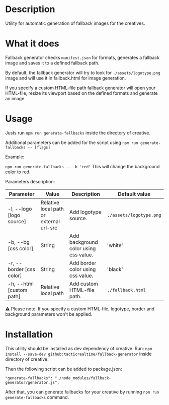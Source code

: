 # Description

Utility for automatic generation of fallback images for the creatives.

# What it does

Fallback generator checks `manifest.json` for formats, generates a fallback image and saves it to a defined fallback path.

By default, the fallback generator will try to look for `./assets/logotype.png` image and will use it in fallback.html for image generation.

If you specify a custom HTML-file path fallback generator will open your HTML-file, resize its viewport based on the defined formats and generate an image.

# Usage

Justs run `npm run generate-fallbacks` inside the directory of creative.

Additional parameters can be added for the script using `npm run generate-fallbacks -- [flags]`

Example:

`npm run generate-fallbacks -- -b 'red'` This will change the background color to red.

Parameters description:

Parameter | Value | Description | Default value
--- | --- | --- | ---
-l, --logo [logo source] | Relative local path or  external url-src | Add logotype source. | `./assets/logotype.png`
-b, --bg [css color] | String | Add background color using css value. | 'white'
-r, --border [css color] | String | Add border color using css value. | 'black'
-h, --html [custom path] | Relative local path | Add custom HTML-file path. | `./fallback.html`

:warning: Please note. If you specify a custom HTML-file, logotype, border and background parameters won't be applied.

# Installation

This utility should be installed as dev dependency of creative.
Run:
`npm install --save-dev github:tacticrealtime/fallback-generator`
inside directory of creative.

Then the following script can be added to package.json:
```
"generate-fallbacks": "./node_modules/fallback-generator/generator.js",
```
After that, you can generate fallbacks for your creative by running `npm run generate-fallbacks` command.
